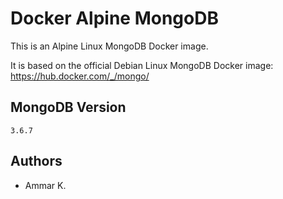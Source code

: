 Docker Alpine MongoDB
=====================

This is an Alpine Linux MongoDB Docker image.

It is based on the official Debian Linux MongoDB Docker image:  
https://hub.docker.com/_/mongo/

## MongoDB Version

`3.6.7`

## Authors

* Ammar K.
